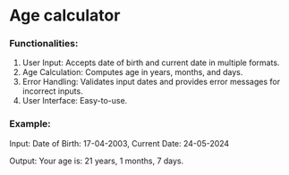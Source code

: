 # Age calculator

<h3>Functionalities:</h3>
<ol>
 <li>User Input: Accepts date of birth and current date in multiple formats.</li>
<li>Age Calculation: Computes age in years, months, and days.</li>
<li>Error Handling: Validates input dates and provides error messages for incorrect inputs.</li>
<li>User Interface: Easy-to-use.</li>
 </ol>

<h3>Example:</h3>
Input:
Date of Birth: 17-04-2003,
Current Date: 24-05-2024

Output:
Your age is: 21 years, 1 months, 7 days.
 
